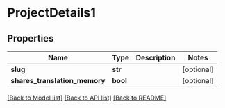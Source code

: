 # ProjectDetails1

## Properties
Name | Type | Description | Notes
------------ | ------------- | ------------- | -------------
**slug** | **str** |  | [optional] 
**shares_translation_memory** | **bool** |  | [optional] 

[[Back to Model list]](../README.md#documentation-for-models) [[Back to API list]](../README.md#documentation-for-api-endpoints) [[Back to README]](../README.md)


